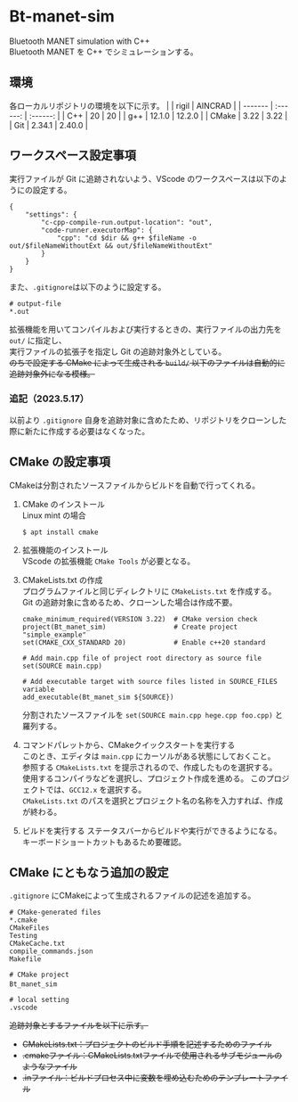 # Bt-manet-sim
Bluetooth MANET simulation with C++  
Bluetooth MANET を C++ でシミュレーションする。

## 環境
各ローカルリポジトリの環境を以下に示す。
|         |  rigil   | AINCRAD  |
| ------- | :------: | :------: |
|  C++    |    20    |    20    |
|  g++    |  12.1.0  |  12.2.0  |
|  CMake  |   3.22   |   3.22   |
|  Git    |  2.34.1  |  2.40.0  |



## ワークスペース設定事項
実行ファイルが Git に追跡されないよう、VScode のワークスペースは以下のようにの設定する。

```
{
    "settings": {
        "c-cpp-compile-run.output-location": "out",
        "code-runner.executorMap": {            
            "cpp": "cd $dir && g++ $fileName -o out/$fileNameWithoutExt && out/$fileNameWithoutExt"
        }
    }
}
```

また、`.gitignore`は以下のように設定する。

```
# output-file
*.out
```


拡張機能を用いてコンパイルおよび実行するときの、実行ファイルの出力先を `out/` に指定し、  
実行ファイルの拡張子を指定し Git の追跡対象外としている。  
~~のちで設定する CMake によって生成される `build/` 以下のファイルは自動的に追跡対象外になる模様。~~

### 追記（2023.5.17）
以前より `.gitignore` 自身を追跡対象に含めたため、リポジトリをクローンした際に新たに作成する必要はなくなった。

## CMake の設定事項
CMakeは分割されたソースファイルからビルドを自動で行ってくれる。

1. CMake のインストール  
    Linux mint の場合
    ```
    $ apt install cmake
    ```

2. 拡張機能のインストール  
    VScode の拡張機能 `CMake Tools` が必要となる。

3. CMakeLists.txt の作成  
    プログラムファイルと同じディレクトリに `CMakeLists.txt` を作成する。  
    Git の追跡対象に含めるため、クローンした場合は作成不要。
    ```
    cmake_minimum_required(VERSION 3.22)  # CMake version check
    project(Bt_manet_sim)                 # Create project "simple_example"
    set(CMAKE_CXX_STANDARD 20)            # Enable c++20 standard

    # Add main.cpp file of project root directory as source file
    set(SOURCE main.cpp)

    # Add executable target with source files listed in SOURCE_FILES variable
    add_executable(Bt_manet_sim ${SOURCE})
    ```
    分割されたソースファイルを `set(SOURCE main.cpp hege.cpp foo.cpp)` と羅列する。

4. コマンドパレットから、CMakeクイックスタートを実行する  
    このとき、エディタは `main.cpp` にカーソルがある状態にしておくこと。  
    参照する `CMakeLists.txt` を提示されるので、作成したものを選択する。  
    使用するコンパイラなどを選択し、プロジェクト作成を進める。
    このプロジェクトでは、`GCC12.x` を選択する。  
    `CMakeLists.txt` のパスを選択とプロジェクト名の名称を入力すれば、作成が終わる。

5. ビルドを実行する
    ステータスバーからビルドや実行ができるようになる。
    キーボードショートカットもあるため要確認。

## CMake にともなう追加の設定
`.gitignore` にCMakeによって生成されるファイルの記述を追加する。
```
# CMake-generated files
*.cmake
CMakeFiles
Testing
CMakeCache.txt
compile_commands.json
Makefile

# CMake project
Bt_manet_sim　　

# local setting
.vscode
```

~~追跡対象とするファイルを以下に示す。~~
- ~~CMakeLists.txt：プロジェクトのビルド手順を記述するためのファイル~~
- ~~.cmakeファイル：CMakeLists.txtファイルで使用されるサブモジュールのようなファイル~~
- ~~.inファイル：ビルドプロセス中に変数を埋め込むためのテンプレートファイル~~
